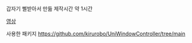 갑자기 삘받아서 만듦
제작시간 약 1시간

[영상](<https://www.youtube.com/watch?v=eqq8NC81wcA>)

사용한 패키지
https://github.com/kirurobo/UniWindowController/tree/main
